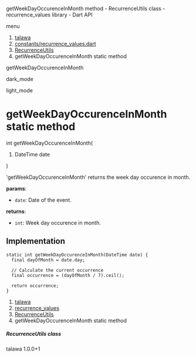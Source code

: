




getWeekDayOccurenceInMonth method - RecurrenceUtils class - recurrence\_values library - Dart API







menu

1. [talawa](../../index.html)
2. [constants/recurrence\_values.dart](../../constants_recurrence_values/constants_recurrence_values-library.html)
3. [RecurrenceUtils](../../constants_recurrence_values/RecurrenceUtils-class.html)
4. getWeekDayOccurenceInMonth static method

getWeekDayOccurenceInMonth


dark\_mode

light\_mode




# getWeekDayOccurenceInMonth static method


int
getWeekDayOccurenceInMonth(

1. DateTime date

)

'getWeekDayOccurenceInMonth' returns the week day occurence in month.

**params**:

* `date`: Date of the event.

**returns**:

* `int`: Week day occurence in month.

## Implementation

```
static int getWeekDayOccurenceInMonth(DateTime date) {
  final dayOfMonth = date.day;

  // Calculate the current occurrence
  final occurrence = (dayOfMonth / 7).ceil();

  return occurrence;
}
```

 


1. [talawa](../../index.html)
2. [recurrence\_values](../../constants_recurrence_values/constants_recurrence_values-library.html)
3. [RecurrenceUtils](../../constants_recurrence_values/RecurrenceUtils-class.html)
4. getWeekDayOccurenceInMonth static method

##### RecurrenceUtils class





talawa
1.0.0+1






